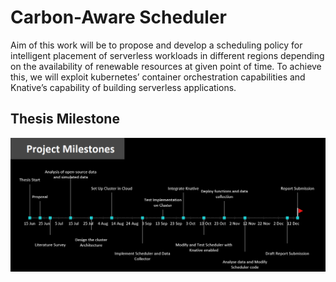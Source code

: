 # Carbon-Aware Scheduler
Aim of this work will be to propose and develop a scheduling policy for intelligent placement of serverless workloads in different regions depending on the availability of renewable resources at given point of time. To achieve this, we will exploit  kubernetes’ container orchestration capabilities and Knative’s capability of building serverless applications.
## Thesis Milestone
![Screenshot](resources/Milestones.png)